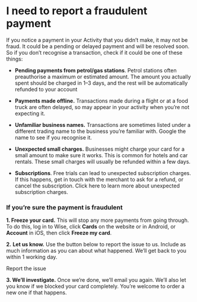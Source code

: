 # I need to report a fraudulent payment

If you notice a payment in your Activity that you didn’t make, it may not be fraud. It could be a pending or delayed payment and will be resolved soon. So if you don’t recognise a transaction, check if it could be one of these things:

  *  **Pending payments from petrol/gas stations**. Petrol stations often preauthorise a maximum or estimated amount. The amount you actually spent should be charged in 1–3 days, and the rest will be automatically refunded to your account 

  * **Payments made offline.** Transactions made during a flight or at a food truck are often delayed, so may appear in your activity when you’re not expecting it.

  *  **Unfamiliar business names.** Transactions are sometimes listed under a different trading name to the business you’re familiar with. Google the name to see if you recognise it.

  *  **Unexpected small charges.** Businesses might charge your card for a small amount to make sure it works. This is common for hotels and car rentals. These small charges will usually be refunded within a few days. 

  * **Subscriptions**. Free trials can lead to unexpected subscription charges. If this happens, get in touch with the merchant to ask for a refund, or cancel the subscription. Click here to learn more about unexpected subscription charges.




### If you’re sure the payment is fraudulent

 **1\. Freeze your card.** This will stop any more payments from going through. To do this, log in to Wise, click **Cards** on the website or in Android, or **Account** in iOS, then click **Freeze my card**.

 **2.** **Let us know.** Use the button below to report the issue to us. Include as much information as you can about what happened. We’ll get back to you within 1 working day. 

Report the issue

 **3\. We’ll investigate.** Once we’re done, we’ll email you again. We’ll also let you know if we blocked your card completely. You’re welcome to order a new one if that happens.